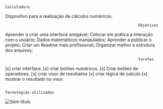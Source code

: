                                                                 Calculadora

Dispositivo para a realização de cálculos numéricos.

                                                                Objetivos
Aprender a criar uma interface amigável; Colocar em prática a interação com o usuário; Dados matemáticos manipulados; Aprender a publicar o projeto; Criar um Readme mais profissional; Organizar melhor a estrutura dos arquivos;

                                                                Tarefas
 [x] criar interface. 
 [x] criar botões numéricos. 
 [x] Criar botões de operadores. 
 [x] criar visor de resultados 
 [x] criar lógica de calculo 
 [x] mostrar o resultado no visor.

                                                                Tecnologias utilizadas

                                                              

![Sem título](https://user-images.githubusercontent.com/119431061/215903946-518427fe-90f5-45c2-843e-c8e736188be0.png)


